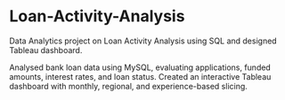 # Loan-Activity-Analysis
Data Analytics project on Loan Activity Analysis using SQL and designed Tableau dashboard.

Analysed bank loan data using MySQL, evaluating applications, funded amounts, interest rates, and loan status. Created an interactive Tableau dashboard with monthly, regional, and experience-based slicing.
